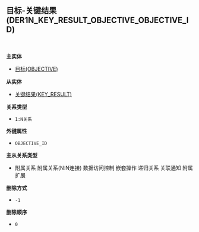 ## 目标-关键结果(DER1N_KEY_RESULT_OBJECTIVE_OBJECTIVE_ID) <!-- {docsify-ignore-all} -->



<br>
<p class="panel-title"><b>主实体</b></p>

* [目标(OBJECTIVE)](module/Team/objective)

<p class="panel-title"><b>从实体</b></p>

* [关键结果(KEY_RESULT)](module/Team/key_result)

<p class="panel-title"><b>关系类型</b></p>

* `1:N关系`

<p class="panel-title"><b>外键属性</b></p>

* `OBJECTIVE_ID`

<p class="panel-title"><b>主从关系类型</b></p>

* <i class="fa fa-square"/></i> 附属关系 <i class="fa fa-square"/></i> 附属关系(N:N连接) <i class="fa fa-square"/></i> 数据访问控制 <i class="fa fa-square"/></i> 嵌套操作 <i class="fa fa-square"/></i> 递归关系 <i class="fa fa-square"/></i> 关联通知 <i class="fa fa-square"/></i> 附属扩展

<p class="panel-title"><b>删除方式</b></p>

* `-1`

<p class="panel-title"><b>删除顺序</b></p>

* `0`
